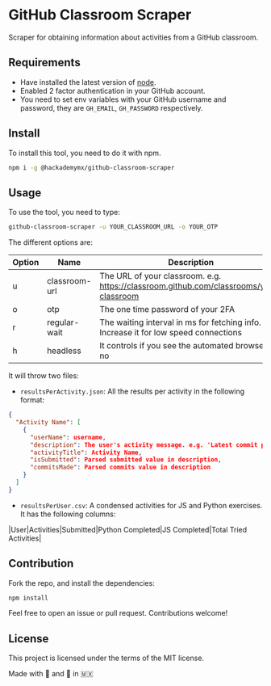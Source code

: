 # GitHub Classroom Scraper

Scraper for obtaining information about activities from a GitHub classroom.

## Requirements

- Have installed the latest version of [node](https://nodejs.org/en/).
- Enabled 2 factor authentication in your GitHub account.
- You need to set env variables with your GitHub username and password, they are `GH_EMAIL`, `GH_PASSWORD` respectively.

## Install

To install this tool, you need to do it with npm.

```bash
npm i -g @hackademymx/github-classroom-scraper
```

## Usage

To use the tool, you need to type:

```bash
github-classroom-scraper -u YOUR_CLASSROOM_URL -o YOUR_OTP
```

The different options are:
 

| Option | Name          | Description                                                                            | Required | Default |
| ---    | ---           | ---                                                                                    | ---      | ---     |
| u      | classroom-url | The URL of your classroom. e.g. https://classroom.github.com/classrooms/your-classroom | YES      | NA      |
| o      | otp           | The one time password of your 2FA                                                      | YES      | NA      |
| r      | regular-wait  | The waiting interval in ms for fetching info. Increase it for low speed connections    | NO       | 5000    |
| h      | headless      | It controls if you see the automated browser or no                                     | NO       | true    |

It will throw two files:

- `resultsPerActivity.json`: All the results per activity in the following format:

```json
{
  "Activity Name": [
    {
      "userName": username,
      "description": The user's activity message. e.g. 'Latest commit passed 7 commits Submitted',
      "activityTitle": Activity Name,
      "isSubmitted": Parsed submitted value in description,
      "commitsMade": Parsed commits value in description
    }
  ]
}
```

- `resultsPerUser.csv`: A condensed activities for JS and Python exercises. It has the following columns:

|User|Activities|Submitted|Python Completed|JS Completed|Total Tried Activities|

## Contribution

Fork the repo, and install the dependencies:

```bash
npm install
```

Feel free to open an issue or pull request. Contributions welcome!

## License

This project is licensed under the terms of the MIT license.


Made with 💙 and 🌮 in 🇲🇽
